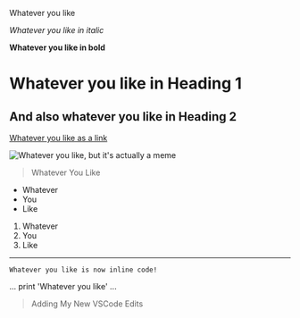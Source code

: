 Whatever you like

*Whatever you like in italic*

**Whatever you like in bold**

# Whatever you like in Heading 1

## And also whatever you like in Heading 2

[Whatever you like as a link](https://www.youtube.com/watch?v=dQw4w9WgXcQ)

![Whatever you like, but it's actually a meme](https://pics.me.me/a-nested-for-loop-a-very-terrible-programming-joke-21417121.png)

> Whatever
> You
> Like

* Whatever
* You
* Like


1) Whatever
2) You
3) Like


___

`Whatever you like is now inline code!`


...
print 'Whatever you like'
...


>Adding My New VSCode Edits
